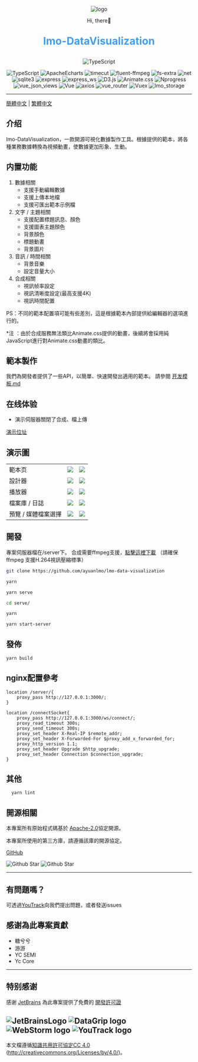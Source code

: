 <p align="center">
	<img alt="logo" src="https://cdn.ayuanlmo.cn/lmo_loso_r.png">
</p>
<p align="center">
	Hi, there👋
</p>
<h1 align="center" style="margin: 30px 0 30px; font-weight: bold;color:#409fee;">lmo-DataVisualization</h1>
<p align="center">
    <img src="https://img.shields.io/badge/License-Apache2.0 -blue.svg" alt="TypeScript">
</p>
<p align="center">
    <img src="https://img.shields.io/badge/TypeScript-4.7.4 -blue.svg" alt="TypeScript">
    <img src="https://img.shields.io/badge/ApacheEcharts-5.0 -blue.svg" alt="ApacheEcharts">
    <img src="https://img.shields.io/badge/timecut-0.3.3 -blue.svg" alt="timecut">
    <img src="https://img.shields.io/badge/fluent_ffmpeg-2.1.2 -blue.svg" alt="fluent-ffmpeg">
    <img src="https://img.shields.io/badge/fs_extra-10.1.0 -blue.svg" alt="fs-extra">
    <img src="https://img.shields.io/badge/net-1.0.2 -blue.svg" alt="net">
    <img src="https://img.shields.io/badge/sqlite3-5.0.8 -blue.svg" alt="sqlite3">
    <img src="https://img.shields.io/badge/Express-4.18.1 -blue.svg" alt="express">
    <img src="https://img.shields.io/badge/Express_ws-5.0.2 -blue.svg" alt="express_ws">
    <img src="https://img.shields.io/badge/D3.js-5.16.0 -blue.svg" alt="D3.js">
    <img src="https://img.shields.io/badge/Animate.css-3.5.1 -green.svg" alt="Animate.css">
    <img src="https://img.shields.io/badge/Nprogress-0.2.0 -green.svg" alt="Nprogress">
    <img src="https://img.shields.io/badge/vue_json_views-1.3.0 -green.svg" alt="vue_json_views">
    <img src="https://img.shields.io/badge/Vue-2.6.11 -green.svg" alt="Vue">
    <img src="https://img.shields.io/badge/axios-0.25.0 -green.svg" alt="axios">
    <img src="https://img.shields.io/badge/Vue_Router-3.2.0 -green.svg" alt="vue_router">
    <img src="https://img.shields.io/badge/Vuex-3.4.0 -green.svg" alt="Vuex">
    <img src="https://img.shields.io/badge/lmo_storage-1.0.3 -green.svg" alt="lmo_storage">
</p>

---

[簡體中文](./README.md) | [繁體中文](./README-ZH_TW.md)

## 介绍

lmo-DataVisualization，一款開源可視化數據製作工具。根據提供的範本，將各種業務數據轉換為視頻動畫，使數據更加形象、生動。

## 内置功能

1. 數據相關
    - 支援手動編輯數據
    - 支援上傳本地檔
    - 支援可匯出範本示例檔
2. 文字 / 主題相關
    - 支援配置標題訊息、顏色
    - 支援圖表主題顏色
    - 背景顏色
    - 標題動畫
    - 背景圖片
3. 音訊 / 時間相關
    - 背景音樂
    - 設定音量大小
4. 合成相關
    - 視訊帧率設定
    - 視訊清晰度設定(最高支援4K)
    - 視訊時間配置

PS：不同的範本配置項可能有些差別，這是根據範本內部提供給編輯器的選項進行的。

*注 ：由於合成服務無法類比Animate.css提供的動畫，後續將會採用純JavaScript進行對Animate.css動畫的類比。

## 範本製作

我們為開發者提供了一些API，以簡單、快速開發出適用的範本。 請參閱 [开发模板.md](./doc/开发模板.md)

## 在线体验

- 演示伺服器關閉了合成、檔上傳

[演示位址](https://dv.ayuanlmo.cn)

## 演示圖

<table>
    <tr>
        <td>範本页</td>
        <td><img src="https://cdn.ayuanlmo.cn/lmo-public/Visualization/lmo4.png"/></td>
        <td><img src="https://cdn.ayuanlmo.cn/lmo-public/Visualization/lmo7.png"/></td>
    </tr>
    <tr>
        <td>設計器</td>
        <td><img src="https://cdn.ayuanlmo.cn/lmo-public/Visualization/lmo3.png"/></td>
        <td><img src="https://cdn.ayuanlmo.cn/lmo-public/Visualization/lmo8.png"/></td>
    </tr>
    <tr>
        <td>播放器</td>
        <td><img src="https://cdn.ayuanlmo.cn/lmo-public/Visualization/lmo1.png"/></td>
        <td><img src="https://cdn.ayuanlmo.cn/lmo-public/Visualization/lmo2.png"/></td>
    </tr>
	<tr>
        <td>檔案庫 / 日誌</td>
        <td><img src="https://cdn.ayuanlmo.cn/lmo-public/Visualization/lmo10.png"/></td>
        <td><img src="https://cdn.ayuanlmo.cn/lmo-public/Visualization/lmo5.png"/></td>
    </tr>	 
    <tr>
        <td>預覽 / 媒體檔案選擇</td>
        <td><img src="https://cdn.ayuanlmo.cn/lmo-public/Visualization/lmo9.png"/></td>
        <td><img src="https://cdn.ayuanlmo.cn/lmo-public/Visualization/lmo11.png"/></td>
    </tr>
</table>

## 開發

專案伺服器檔在/server下。 合成需要ffmpeg支援，[點擊這裡下載](https://ffmpeg.org/download.html)</a>
（請確保 ffmpeg 支援H.264視訊壓縮標準）

```bash
git clone https://github.com/ayuanlmo/lmo-data-visualization

yarn

yarn serve

cd serve/

yarn

yarn start-server
```

## 發佈

```bash
yarn build
```

## nginx配置參考

```text
location /server/{
    proxy_pass http://127.0.0.1:3000/;
}

location /connectSocket{
    proxy_pass http://127.0.0.1:3000/ws/connect/;
    proxy_read_timeout 300s;
    proxy_send_timeout 300s;
    proxy_set_header X-Real-IP $remote_addr;
    proxy_set_header X-Forwarded-For $proxy_add_x_forwarded_for;
    proxy_http_version 1.1;
    proxy_set_header Upgrade $http_upgrade;
    proxy_set_header Connection $connection_upgrade;
}
```

## 其他

```bash
  yarn lint
```

## 開源相關

本專案所有原始程式碼基於 [Apache-2.0](https://gitee.com/ayuanlmo/lmo-data-visualization/blob/master/LICENSE)協定開源。

本專案所使用的第三方庫，請遵循該庫的開源協定。

[GitHub](https://github.com/ayuanlmo/lmo-data-visualization)

![Github Star](https://img.shields.io/github/stars/ayuanlmo/lmo-data-visualization?logo=github)
![Github Star](https://img.shields.io/github/forks/ayuanlmo/lmo-data-visualization?logo=github)

---

## 有問題嗎？

可透過[YouTrack](https://ayuanlmo.youtrack.cloud/)向我們提出問題，或者發送issues

## 感谢為此專案貢獻

- 糖兮兮
- 游游
- YC SEMI
- Yc Core

---

## 特别感谢

感谢 [JetBrains](https://www.jetbrains.com/) 為此專案提供了免費的 [開發許可證](https://www.jetbrains.com/community/opensource/)

![JetBrainsLogo](https://resources.jetbrains.com/storage/products/company/brand/logos/jb_beam.svg)
![DataGrip logo](https://resources.jetbrains.com.cn/storage/products/company/brand/logos/DataGrip_icon.svg)
![WebStorm logo](https://resources.jetbrains.com.cn/storage/products/company/brand/logos/WebStorm_icon.svg)
![YouTrack logo](https://resources.jetbrains.com.cn/storage/products/company/brand/logos/YouTrack_icon.svg)
---

本文檔遵循[知識共用許可協定CC 4.0](https://creativecommons.org/licenses/by/4.0/) (http://creativecommons.org/Licenses/by/4.0/)。
